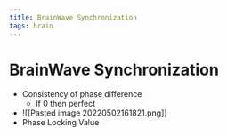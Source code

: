 ```yaml
---
title: BrainWave Synchronization
tags: brain
---
```


# BrainWave Synchronization
- Consistency of phase difference
	- If 0 then perfect
- ![[Pasted image 20220502161821.png]]
- Phase Locking Value


















